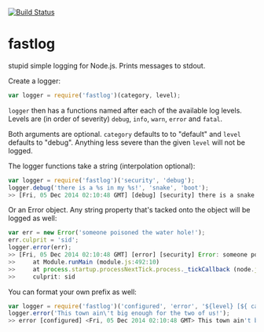 [![Build Status](https://travis-ci.org/willwhite/fastlog.png?branch=master)](https://travis-ci.org/willwhite/fastlog)

fastlog
=======

stupid simple logging for Node.js. Prints messages to stdout.

Create a logger:

```javascript
var logger = require('fastlog')(category, level);
```

`logger` then has a functions named after each of the available log levels.
Levels are (in order of severity) `debug`, `info`, `warn`, `error` and `fatal`.

Both arguments are optional. `category` defaults to to "default" and `level`
defaults to "debug". Anything less severe than the given `level` will not be
logged.

The logger functions take a string (interpolation optional):

```javascript
var logger = require('fastlog')('security', 'debug');
logger.debug('there is a %s in my %s!', 'snake', 'boot');
>> [Fri, 05 Dec 2014 02:10:48 GMT] [debug] [security] there is a snake in my boot!
```

Or an Error object. Any string property that's tacked onto the object will
be logged as well:

```javascript
var err = new Error('someone poisoned the water hole!');
err.culprit = 'sid';
logger.error(err);
>> [Fri, 05 Dec 2014 02:10:48 GMT] [error] [security] Error: someone poisened the water hole!
>>     at Module.runMain (module.js:492:10)
>>     at process.startup.processNextTick.process._tickCallback (node.js:244:9)
>>     culprit: sid
```

You can format your own prefix as well:
```javascript
var logger = require('fastlog')('configured', 'error', '${level} [${ category }] <${timestamp}>');
logger.error('This town ain\'t big enough for the two of us!');
>> error [configured] <Fri, 05 Dec 2014 02:10:48 GMT> This town ain't big enough for the two of us!
```
